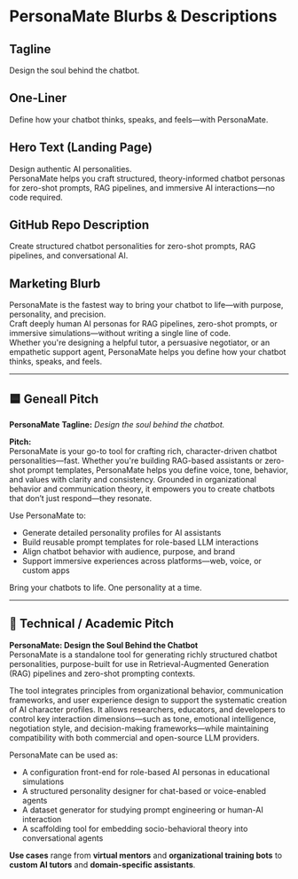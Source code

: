 # PersonaMate Blurbs & Descriptions

## Tagline
Design the soul behind the chatbot.

## One-Liner
Define how your chatbot thinks, speaks, and feels—with PersonaMate.

## Hero Text (Landing Page)
Design authentic AI personalities.  
PersonaMate helps you craft structured, theory-informed chatbot personas for zero-shot prompts, RAG pipelines, and immersive AI interactions—no code required.

## GitHub Repo Description
Create structured chatbot personalities for zero-shot prompts, RAG pipelines, and conversational AI.

## Marketing Blurb
PersonaMate is the fastest way to bring your chatbot to life—with purpose, personality, and precision.  
Craft deeply human AI personas for RAG pipelines, zero-shot prompts, or immersive simulations—without writing a single line of code.  
Whether you're designing a helpful tutor, a persuasive negotiator, or an empathetic support agent, PersonaMate helps you define how your chatbot thinks, speaks, and feels.

---

## 🟦 **Geneall Pitch**   

**PersonaMate**
**Tagline:** *Design the soul behind the chatbot.*

**Pitch:**  
PersonaMate is your go-to tool for crafting rich, character-driven chatbot personalities—fast. Whether you're building RAG-based assistants or zero-shot prompt templates, PersonaMate helps you define voice, tone, behavior, and values with clarity and consistency. Grounded in organizational behavior and communication theory, it empowers you to create chatbots that don’t just respond—they resonate.

Use PersonaMate to:  
- Generate detailed personality profiles for AI assistants  
- Build reusable prompt templates for role-based LLM interactions  
- Align chatbot behavior with audience, purpose, and brand  
- Support immersive experiences across platforms—web, voice, or custom apps

Bring your chatbots to life. One personality at a time.

---


## 🧠 **Technical / Academic Pitch**

**PersonaMate: Design the Soul Behind the Chatbot**  
PersonaMate is a standalone tool for generating richly structured chatbot personalities, purpose-built for use in Retrieval-Augmented Generation (RAG) pipelines and zero-shot prompting contexts.  

The tool integrates principles from organizational behavior, communication frameworks, and user experience design to support the systematic creation of AI character profiles. It allows researchers, educators, and developers to control key interaction dimensions—such as tone, emotional intelligence, negotiation style, and decision-making frameworks—while maintaining compatibility with both commercial and open-source LLM providers.  

PersonaMate can be used as:  
- A configuration front-end for role-based AI personas in educational simulations  
- A structured personality designer for chat-based or voice-enabled agents  
- A dataset generator for studying prompt engineering or human-AI interaction  
- A scaffolding tool for embedding socio-behavioral theory into conversational agents

**Use cases** range from **virtual mentors** and **organizational training bots** to **custom AI tutors** and **domain-specific assistants**.